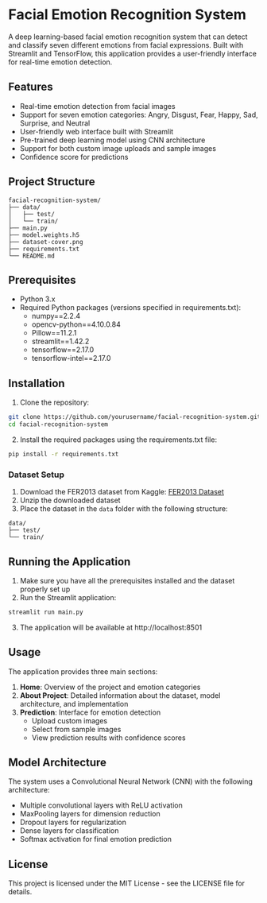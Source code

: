 # Facial Emotion Recognition System

A deep learning-based facial emotion recognition system that can detect and classify seven different emotions from facial expressions. Built with Streamlit and TensorFlow, this application provides a user-friendly interface for real-time emotion detection.

## Features

- Real-time emotion detection from facial images
- Support for seven emotion categories: Angry, Disgust, Fear, Happy, Sad, Surprise, and Neutral
- User-friendly web interface built with Streamlit
- Pre-trained deep learning model using CNN architecture
- Support for both custom image uploads and sample images
- Confidence score for predictions

## Project Structure

```
facial-recognition-system/
├── data/
│   ├── test/
│   └── train/
├── main.py
├── model.weights.h5
├── dataset-cover.png
├── requirements.txt
└── README.md
```

## Prerequisites

- Python 3.x
- Required Python packages (versions specified in requirements.txt):
  - numpy==2.2.4
  - opencv-python==4.10.0.84
  - Pillow==11.2.1
  - streamlit==1.42.2
  - tensorflow==2.17.0
  - tensorflow-intel==2.17.0

## Installation

1. Clone the repository:
```bash
git clone https://github.com/yourusername/facial-recognition-system.git
cd facial-recognition-system
```

2. Install the required packages using the requirements.txt file:
```bash
pip install -r requirements.txt
```

### Dataset Setup

1. Download the FER2013 dataset from Kaggle: [FER2013 Dataset](https://www.kaggle.com/datasets/msambare/fer2013)
2. Unzip the downloaded dataset
3. Place the dataset in the `data` folder with the following structure:
```
data/
├── test/
└── train/
```

## Running the Application

1. Make sure you have all the prerequisites installed and the dataset properly set up
2. Run the Streamlit application:
```bash
streamlit run main.py
```
3. The application will be available at http://localhost:8501

## Usage

The application provides three main sections:

1. **Home**: Overview of the project and emotion categories
2. **About Project**: Detailed information about the dataset, model architecture, and implementation
3. **Prediction**: Interface for emotion detection
   - Upload custom images
   - Select from sample images
   - View prediction results with confidence scores

## Model Architecture

The system uses a Convolutional Neural Network (CNN) with the following architecture:
- Multiple convolutional layers with ReLU activation
- MaxPooling layers for dimension reduction
- Dropout layers for regularization
- Dense layers for classification
- Softmax activation for final emotion prediction

## License

This project is licensed under the MIT License - see the LICENSE file for details. 

